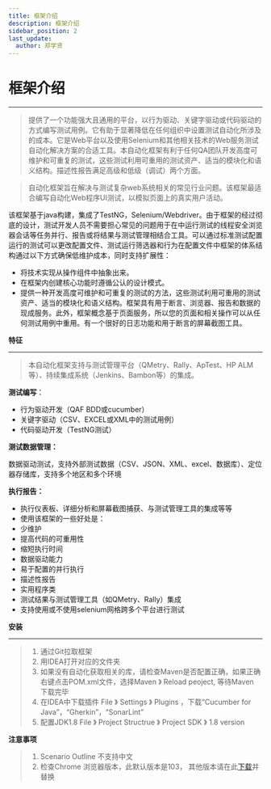 ```yaml
---
title: 框架介绍
description: 框架介绍
sidebar_position: 2
last_update:
  author: 郑学贤
---
```

# 框架介绍

****
>  提供了一个功能强大且通用的平台，以行为驱动、关键字驱动或代码驱动的方式编写测试用例。它有助于显著降低在任何组织中设置测试自动化所涉及的成本。它是Web平台以及使用Selenium和其他相关技术的Web服务测试自动化解决方案的合适工具。本自动化框架有利于任何QA团队开发高度可维护和可重复的测试，这些测试利用可重用的测试资产、适当的模块化和语义结构。描述性报告满足高级和低级（调试）两个方面。   

>  自动化框架旨在解决与测试复杂web系统相关的常见行业问题。该框架最适合编写自动化Web程序UI测试，以模拟页面上的真实用户活动。 

该框架基于java构建，集成了TestNG，Selenium/Webdriver。由于框架的经过彻底的设计，测试开发人员不需要担心常见的问题用于在中运行测试的线程安全浏览器会话等任务并行、报告或将结果与测试管理相结合工具。可以通过标准测试配置运行的测试可以更改配置文件、测试运行筛选器和行为在配置文件中框架的体系结构通过以下方式确保低维护成本，同时支持扩展性：    


*  将技术实现从操作组件中抽象出来。
*  在框架内创建核心功能时遵循公认的设计模式。
*  提供一种开发高度可维护和可重复的测试的方法，这些测试利用可重用的测试资产、适当的模块化和语义结构。框架具有用于断言、浏览器、报告和数据的现成服务。此外，框架概念基于页面服务，所以您的页面和相关操作可以从任何测试用例中重用。有一个很好的日志功能和用于断言的屏幕截图工具。


**特征**
****

>  本自动化框架支持与测试管理平台（QMetry、Rally、ApTest、HP ALM等）、持续集成系统（Jenkins、Bambon等）的集成。

**测试编写**：

*  行为驱动开发（QAF BDD或cucumber）
*  关键字驱动（CSV、EXCEL或XML中的测试用例）
*  代码驱动开发（TestNG测试）

**测试数据管理：**

数据驱动测试，支持外部测试数据（CSV、JSON、XML、excel、数据库）、定位器存储库，支持多个地区和多个环境

**执行报告：**

* 执行仪表板、详细分析和屏幕截图捕获、与测试管理工具的集成等等
* 使用该框架的一些好处是：
* 少维护
* 提高代码的可重用性
* 缩短执行时间
* 数据驱动能力
* 易于配置的并行执行
* 描述性报告
* 实用程序类
* 测试结果与测试管理工具（如QMetry、Rally）集成
* 支持使用或不使用selenium网格跨多个平台进行测试


**安装**
****
> 1.  通过Git拉取框架
> 2.  用IDEA打开对应的文件夹
> 3.  如果没有自动化获取相关的库，请检查Maven是否配置正确，如果正确右键点击POM.xml文件，选择Maven 》 Reload peoject, 等待Maven 下载完毕
> 4.  在IDEA中下载插件 File 》 Settings 》 Plugins ，下载“Cucumber for Java”，“Gherkin”，“SonarLint”
> 5.  配置JDK1.8 File 》 Project Structrue 》 Project SDK 》 1.8 version
>


**注意事项**
> 1. Scenario Outline 不支持中文
> 2. 检查Chrome 浏览器版本，此默认版本是103， 其他版本请在此[下载]( http://npm.taobao.org/mirrors/chromedriver/)并替换